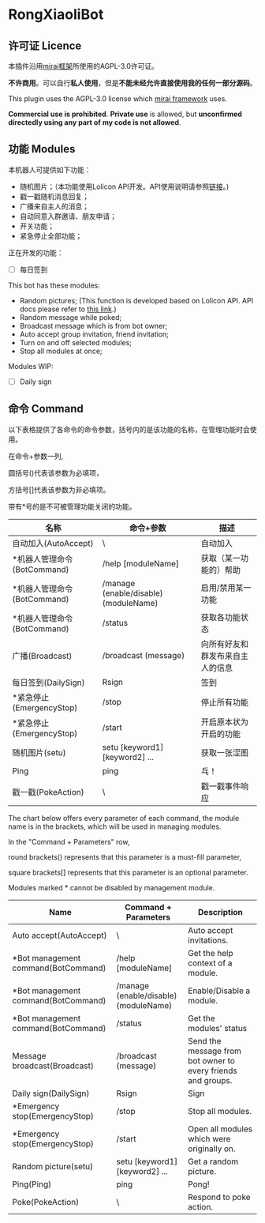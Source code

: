 # RongXiaoliBot

## 许可证 Licence

本插件沿用[mirai框架](https://github.com/mamoe/mirai)所使用的AGPL-3.0许可证。

**不许商用**。可以自行**私人使用**，但是**不能未经允许直接使用我的任何一部分源码**。

This plugin uses the AGPL-3.0 license which [mirai framework](https://github.com/mamoe/mirai) uses.

**Commercial use is prohibited**. **Private use** is allowed, but **unconfirmed directedly using any part of my code is not allowed**.

## 功能 Modules

本机器人可提供如下功能：

* 随机图片；（本功能使用Lolicon API开发。API使用说明请参照[链接](https://api.lolicon.app/#/setu)。)
* 戳一戳随机消息回复；
* 广播来自主人的消息；
* 自动同意入群邀请、朋友申请；
* 开关功能；
* 紧急停止全部功能；

正在开发的功能：

* [ ]  每日签到

This bot has these modules:

* Random pictures; (This function is developed based on Lolicon API. API docs please refer to [this link](https://api.lolicon.app/#/setu).)
* Random message while poked;
* Broadcast message which is from bot owner;
* Auto accept group invitation, friend invitation;
* Turn on and off selected modules;
* Stop all modules at once;

Modules WIP:

* [ ]  Daily sign

## 命令 Command

以下表格提供了各命令的命令参数，括号内的是该功能的名称，在管理功能时会使用。

在命令+参数一列,

圆括号()代表该参数为必填项，

方括号[]代表该参数为非必填项。

带有*号的是不可被管理功能关闭的功能。


| 名称                   | 命令+参数                                 | 描述               |
|----------------------|---------------------------------------|------------------|
| 自动加入(AutoAccept)     | \                                     | 自动加入             |
| *机器人管理命令(BotCommand) | /help [moduleName]                    | 获取（某一功能的）帮助      |
| *机器人管理命令(BotCommand) | /manage (enable/disable) (moduleName) | 启用/禁用某一功能        |
| *机器人管理命令(BotCommand) | /status                               | 获取各功能状态          |
| 广播(Broadcast)        | /broadcast (message)                  | 向所有好友和群发布来自主人的信息 |
| 每日签到(DailySign)      | Rsign                                 | 签到               |
| *紧急停止(EmergencyStop) | /stop                                 | 停止所有功能           |
| *紧急停止(EmergencyStop) | /start                                | 开启原本状为开启的功能      |
| 随机图片(setu)           | setu [keyword1] [keyword2] ...        | 获取一张涩图           |
| Ping                 | ping                                  | 乓！               |
| 戳一戳(PokeAction)      | \                                     | 戳一戳事件响应          |

The chart below offers every parameter of each command, the module name is in the brackets, which will be used in managing modules.

In the "Command + Parameters" row,

round brackets() represents that this parameter is a must-fill parameter,

square brackets[] represents that this parameter is an optional parameter.

Modules marked * cannot be disabled by management module.


| Name                                | Command + Parameters                  | Description                                                  |
|-------------------------------------|---------------------------------------|--------------------------------------------------------------|
| Auto accept(AutoAccept)             | \                                     | Auto accept invitations.                                     |
| *Bot management command(BotCommand) | /help [moduleName]                    | Get the help context of a module.                            |
| *Bot management command(BotCommand) | /manage (enable/disable) (moduleName) | Enable/Disable a module.                                     |
| *Bot management command(BotCommand) | /status                               | Get the modules' status                                      |
| Message broadcast(Broadcast)        | /broadcast (message)                  | Send the message from bot owner to every friends and groups. |
| Daily sign(DailySign)               | Rsign                                 | Sign                                                         |
| *Emergency stop(EmergencyStop)      | /stop                                 | Stop all modules.                                            |
| *Emergency stop(EmergencyStop)      | /start                                | Open all modules which were originally on.                   |
| Random picture(setu)                | setu [keyword1] [keyword2] ...        | Get a random picture.                                        |
| Ping(Ping)                          | ping                                  | Pong!                                                        |
| Poke(PokeAction)                    | \                                     | Respond to poke action.                                      |
